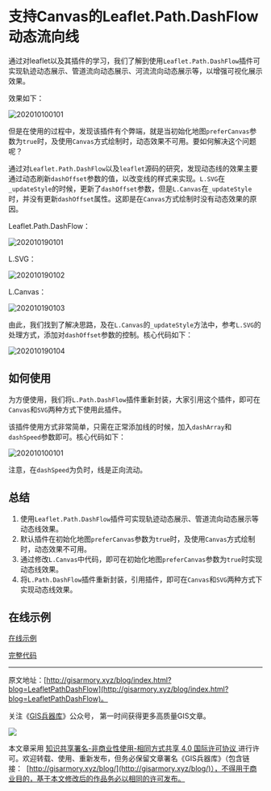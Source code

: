 # 支持Canvas的Leaflet.Path.DashFlow动态流向线
通过对leaflet以及其插件的学习，我们了解到使用`Leaflet.Path.DashFlow`插件可实现轨迹动态展示、管道流向动态展示、河流流向动态展示等，以增强可视化展示效果。

效果如下：

![202010100101](http://blogimage.gisarmory.xyz/202010100101.gif)

但是在使用的过程中，发现该插件有个弊端，就是当初始化地图`preferCanvas`参数为`true`时，及使用`Canvas`方式绘制时，动态效果不可用。要如何解决这个问题呢？

通过对`Leaflet.Path.DashFlow`以及`leaflet`源码的研究，发现动态线的效果主要通过动态刷新`dashOffset`参数的值，以改变线的样式来实现。`L.SVG`在`_updateStyle`的时候，更新了`dashOffset`参数，但是`L.Canvas`在`_updateStyle`时，并没有更新`dashOffset`属性。这即是在`Canvas`方式绘制时没有动态效果的原因。

Leaflet.Path.DashFlow：

![202010190101](https://blogimage.gisarmory.xyz/202010190101.png)

L.SVG：

![202010190102](https://blogimage.gisarmory.xyz/202010190102.png)

L.Canvas：

![202010190103](https://blogimage.gisarmory.xyz/202010190103.png)

由此，我们找到了解决思路，及在`L.Canvas`的`_updateStyle`方法中，参考`L.SVG`的处理方式，添加对`dashOffset`参数的控制。核心代码如下：

![202010190104](https://blogimage.gisarmory.xyz/202010190104.png)

## 如何使用

为方便使用，我们将`L.Path.DashFlow`插件重新封装，大家引用这个插件，即可在`Canvas`和`SVG`两种方式下使用此插件。

该插件使用方式非常简单，只需在正常添加线的时候，加入`dashArray`和`dashSpeed`参数即可。核心代码如下：

![202010100101](http://blogimage.gisarmory.xyz/202010100101.png)

注意，在`dashSpeed`为负时，线是正向流动。

## 总结

1. 使用`Leaflet.Path.DashFlow`插件可实现轨迹动态展示、管道流向动态展示等动态线效果。
2. 默认插件在初始化地图`preferCanvas`参数为`true`时，及使用`Canvas`方式绘制时，动态效果不可用。
3. 通过修改`L.Canvas`中代码，即可在初始化地图`preferCanvas`参数为`true`时实现动态线效果。
4. 将`L.Path.DashFlow`插件重新封装，引用插件，即可在`Canvas`和`SVG`两种方式下实现动态线效果。

## 在线示例

[在线示例](
http://gisarmory.xyz/blog/index.html?demo=LeafletPathDashFlow)

[完整代码](
http://gisarmory.xyz/blog/index.html?source=LeafletPathDashFlow)

* * *

原文地址：[http://gisarmory.xyz/blog/index.html?blog=LeafletPathDashFlow](http://gisarmory.xyz/blog/index.html?blog=LeafletPathDashFlow)。

关注《[GIS兵器库](http://gisarmory.xyz/blog/index.html?blog=wechat)》公众号， 第一时间获得更多高质量GIS文章。

![](http://blogimage.gisarmory.xyz/20200923063756.png)

本文章采用 [知识共享署名-非商业性使用-相同方式共享 4.0 国际许可协议 ](https://creativecommons.org/licenses/by-nc-sa/4.0/deed.zh)进行许可。欢迎转载、使用、重新发布，但务必保留文章署名《GIS兵器库》（包含链接：  [http://gisarmory.xyz/blog/](http://gisarmory.xyz/blog/)），不得用于商业目的，基于本文修改后的作品务必以相同的许可发布。


